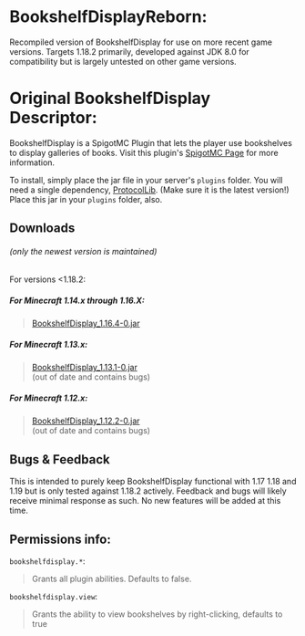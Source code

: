 # BookshelfDisplayReborn:

Recompiled version of BookshelfDisplay for use on more recent game versions. Targets 1.18.2 primarily, developed against JDK 8.0 for compatibility but is largely untested on other game versions.

# Original BookshelfDisplay Descriptor:

BookshelfDisplay is a SpigotMC Plugin that lets the player use bookshelves to display galleries of books.
Visit this plugin's [SpigotMC Page](https://www.spigotmc.org/resources/bookshelfdisplay.67225/) for more information.

To install, simply place the jar file in your server's `plugins` folder. You will need a single dependency, 
[ProtocolLib](https://www.spigotmc.org/resources/protocollib.1997/). (Make sure it is the latest version!) 
Place this jar in your `plugins` folder, also.

## Downloads

###### (only the newest version is maintained)

For versions <1.18.2:

##### For Minecraft 1.14.x through 1.16.X:
> [BookshelfDisplay_1.16.4-0.jar](https://github.com/Cynadyde/BookshelfDisplay/raw/master/builds/BookshelfDisplay_1.16.4-0.jar)

##### For Minecraft 1.13.x:
> [BookshelfDisplay_1.13.1-0.jar](https://github.com/Cynadyde/BookshelfDisplay/raw/master/builds/BookshelfDisplay_1.13.1-0.jar)  
  (out of date and contains bugs)

##### For Minecraft 1.12.x:
> [BookshelfDisplay_1.12.2-0.jar](https://github.com/Cynadyde/BookshelfDisplay/raw/master/builds/BookshelfDisplay_1.12.2-0.jar)  
  (out of date and contains bugs)

## Bugs & Feedback

This is intended to purely keep BookshelfDisplay functional with 1.17 1.18 and 1.19 but is only tested against 1.18.2 actively.
Feedback and bugs will likely receive minimal response as such. No new features will be added at this time.

## Permissions info:

`bookshelfdisplay.*`:
>Grants all plugin abilities. Defaults to false.
   
`bookshelfdisplay.view`:
>Grants the ability to view bookshelves by right-clicking, defaults to true
